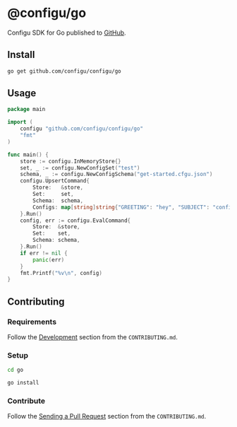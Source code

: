 # @configu/go

Configu SDK for Go published to [GitHub](https://github.com/configu/configu/releases?q=go-&expanded=true).

## Install

```bash
go get github.com/configu/configu/go
```

## Usage

```go
package main

import (
	configu "github.com/configu/configu/go"
	"fmt"
)

func main() {
	store := configu.InMemoryStore{}
	set, _ := configu.NewConfigSet("test")
	schema, _ := configu.NewConfigSchema("get-started.cfgu.json")
	configu.UpsertCommand{
		Store:   &store,
		Set:     set,
		Schema:  schema,
		Configs: map[string]string{"GREETING": "hey", "SUBJECT": "configu go SDK"},
	}.Run()
	config, err := configu.EvalCommand{
		Store:  &store,
		Set:    set,
		Schema: schema,
	}.Run()
	if err != nil {
		panic(err)
	}
	fmt.Printf("%v\n", config)
}
```

<!-- todo: ## Reference

[//]: # Link here once we have a reference page. -->

## Contributing

### Requirements

Follow the [Development](https://github.com/configu/configu/blob/main/CONTRIBUTING.md#development) section from the `CONTRIBUTING.md`.

### Setup

```bash
cd go
```

```bash
go install
```

### Contribute

Follow the [Sending a Pull Request](https://github.com/configu/configu/blob/main/CONTRIBUTING.md#sending-a-pull-request) section from the `CONTRIBUTING.md`.
